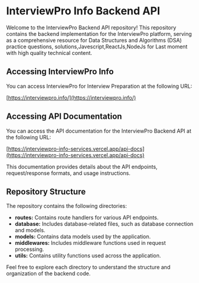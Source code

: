 # InterviewPro Info Backend API

Welcome to the InterviewPro Backend API repository! This repository contains the backend implementation for the InterviewPro platform, serving as a comprehensive resource for Data Structures and Algorithms (DSA) practice questions, solutions,Javescript,ReactJs,NodeJs for Last moment with high quality technical content.

## Accessing InterviewPro Info

You can access InterviewPro for Interview Preparation at the following URL:

[https://interviewpro.info/](https://interviewpro.info/)

## Accessing API Documentation

You can access the API documentation for the InterviewPro Backend API at the following URL:

[https://interviewpro-info-services.vercel.app/api-docs](https://interviewpro-info-services.vercel.app/api-docs)

This documentation provides details about the API endpoints, request/response formats, and usage instructions.

## Repository Structure

The repository contains the following directories:

- **routes:** Contains route handlers for various API endpoints.
- **database:** Includes database-related files, such as database connection and models.
- **models:** Contains data models used by the application.
- **middlewares:** Includes middleware functions used in request processing.
- **utils:** Contains utility functions used across the application.

Feel free to explore each directory to understand the structure and organization of the backend code.



